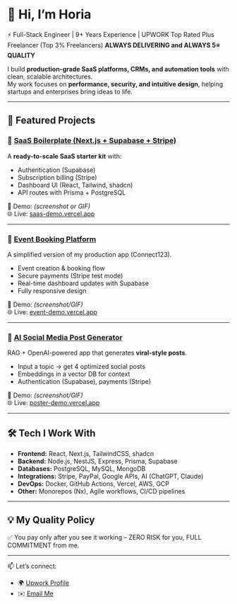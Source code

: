 # 👋 Hi, I’m Horia  
⚡ Full-Stack Engineer | 9+ Years Experience | UPWORK Top Rated Plus Freelancer (Top 3% Freelancers)
 **ALWAYS DELIVERING and ALWAYS 5⭐ QUALITY**

I build **production-grade SaaS platforms, CRMs, and automation tools** with clean, scalable architectures.  
My work focuses on **performance, security, and intuitive design**, helping startups and enterprises bring ideas to life.

---

## 🚀 Featured Projects

### 🔹 [SaaS Boilerplate (Next.js + Supabase + Stripe)](https://github.com/horia-dev/saas-starter)  
A **ready-to-scale SaaS starter kit** with:  
- Authentication (Supabase)  
- Subscription billing (Stripe)  
- Dashboard UI (React, Tailwind, shadcn)  
- API routes with Prisma + PostgreSQL  

📸 Demo: *(screenshot or GIF)*  
🌐 Live: [saas-demo.vercel.app](#)

---

### 🔹 [Event Booking Platform](https://github.com/horia-dev/event-booking-demo)  
A simplified version of my production app (Connect123).  
- Event creation & booking flow  
- Secure payments (Stripe test mode)  
- Real-time dashboard updates with Supabase  
- Fully responsive design  

📸 Demo: *(screenshot/GIF)*  
🌐 Live: [event-demo.vercel.app](#)

---

### 🔹 [AI Social Media Post Generator](https://github.com/horia-dev/ai-poster)  
RAG + OpenAI-powered app that generates **viral-style posts**.  
- Input a topic → get 4 optimized social posts  
- Embeddings in a vector DB for context  
- Authentication (Supabase), payments (Stripe)  

📸 Demo: *(screenshot/GIF)*  
🌐 Live: [poster-demo.vercel.app](#)

---

## 🛠️ Tech I Work With
- **Frontend:** React, Next.js, TailwindCSS, shadcn  
- **Backend:** Node.js, NestJS, Express, Prisma, Supabase  
- **Databases:** PostgreSQL, MySQL, MongoDB  
- **Integrations:** Stripe, PayPal, Google APIs, AI (ChatGPT, Claude)  
- **DevOps:** Docker, GitHub Actions, Vercel, AWS, GCP  
- **Other:** Monorepos (Nx), Agile workflows, CI/CD pipelines  

---

## 💡 My Quality Policy  
✅ You pay only after you see it working – ZERO RISK for you, FULL COMMITMENT from me.  

---

📫 Let’s connect:  
- 🌍 [Upwork Profile](https://www.upwork.com/freelancers/devhoria)
- ✉️ [Email Me](mailto:dev.horia@gmail.com)
